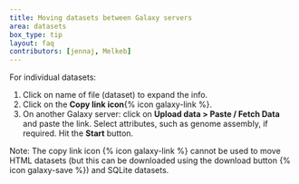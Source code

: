 ```yaml
---
title: Moving datasets between Galaxy servers
area: datasets
box_type: tip
layout: faq
contributors: [jennaj, Melkeb]
---
```


For individual datasets:
1. Click on name of file (dataset) to expand the info.
2. Click on the **Copy link icon**{% icon galaxy-link %}.
3. On another Galaxy server: click on **Upload data > Paste / Fetch Data** and paste the link. Select attributes, such as genome assembly, if required. Hit the **Start** button.

Note: The copy link icon {% icon galaxy-link %} cannot be used to move HTML datasets (but this can be downloaded using the download button {% icon galaxy-save %}) and SQLite datasets.
